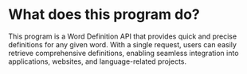 # What does this program do?


This program is a Word Definition API that provides quick and precise definitions for any given word. With a single request, users can easily retrieve comprehensive definitions, enabling seamless integration into applications, websites, and language-related projects.




